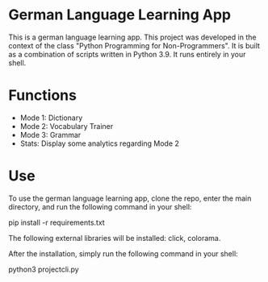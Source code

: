 # German Language Learning App
This is a german language learning app. This project was developed in the context of the class "Python Programming for Non-Programmers". It is built as a combination of scripts written in Python 3.9. It runs entirely in your shell.

# Functions
<ul>
  <li>Mode 1: Dictionary</li>
  <li>Mode 2: Vocabulary Trainer</li>
  <li>Mode 3: Grammar</li>
  <li>Stats: Display some analytics regarding Mode 2</li>
</ul>

# Use
To use the german language learning app, clone the repo, enter the main directory, and run the following command in your shell:

pip install -r requirements.txt

The following external libraries will be installed: click, colorama.

After the installation, simply run the following command in your shell:

python3 projectcli.py
